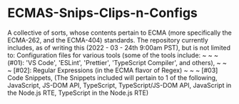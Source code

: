 # ECMAS-Snips-Clips-n-Configs
A collective of sorts, whose contents pertain to ECMA (more specifically the ECMA-262, and the ECMA-404) standards. The repository currently includes, as of writing this (2022 - 03 - 24th 9:00am PST), but is not limited to: Configuration files for various tools (some of the tools include:  ~  ~  ~  (#01): 'VS Code', 'ESLint', 'Prettier', 'TypeScript Compiler', and others),  ~  ~  ~  [#02]: Regular Expressions (in the ECMA flavor of Regex)   ~  ~  ~  [#03] Code Snippets, (The Snippets included will pertain to 1 of the following, JavaScript, JS-DOM API, TypeScript, TypeScript/JS-DOM API, JavaScript in the Node.js RTE, TypeScript in the Node.js RTE) 
